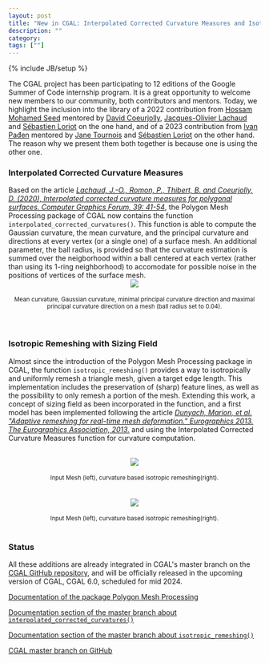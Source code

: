 ```yaml
---
layout: post
title: "New in CGAL: Interpolated Corrected Curvature Measures and Isotropic Remeshing with Sizing Field"
description: ""
category:
tags: [""]
---
```

{% include JB/setup %}

<p>
The CGAL project has been participating to 12 editions of the <a hef="https://summerofcode.withgoogle.com/">Google Summer of Code</a>
internship program. It is a great opportunity to welcome new members to our community, both contributors and mentors.
Today, we highlight the inclusion into the library of a 2022 contribution from <a href="https://github.com/hoskillua">Hossam Mohamed Seed</a>
mentored by <a href="https://perso.liris.cnrs.fr/david.coeurjolly/">David Coeurjolly</a>,
<a href="https://jacquesolivierlachaud.github.io/">Jacques-Olivier Lachaud</a> and <a href="https://geometryfactory.com/who-we-are/">Sébastien Loriot</a> on the one hand,
and of a 2023 contribution from <a href="https://3d.bk.tudelft.nl/ipaden/">Ivan Pađen</a> mentored by
<a href="https://geometryfactory.com/who-we-are/">Jane Tournois</a> and <a href="https://geometryfactory.com/who-we-are/">Sébastien Loriot</a> on the other hand.
The reason why we present them both together is because one is using the other one.

<br>
<h3>Interpolated Corrected Curvature Measures</h3>
Based on the article <a href="https://doi.org/10.1111/cgf.14067"><i>Lachaud, J.-O., Romon, P., Thibert, B. and Coeurjolly, D. (2020), Interpolated corrected curvature measures for polygonal surfaces. Computer Graphics Forum, 39: 41-54</i></a>,
the Polygon Mesh Processing package of CGAL now contains the function <code>interpolated_corrected_curvatures()</code>. This function
is able to compute the Gaussian curvature, the mean curvature, and the principal curvature and directions at every vertex (or a single one)
of a surface mesh. An additional parameter, the ball radius, is provided so that the curvature estimation is summed over the neigborhood within
a ball centered at each vertex (rather than using its 1-ring neighborhood) to accomodate for possible noise in the positions of vertices of
the surface mesh.

<br>
<div style="text-align:center;">
  <a href="../../../../images/bimba_curvature.png"><img src="../../../../images/bimba_curvature.png" style="max-width:95%"/></a><br>
  <br><small> Mean curvature, Gaussian curvature, minimal principal curvature direction and maximal principal curvature direction on a mesh (ball radius set to 0.04).</small>
</div>
<br>
<br>

<h3>Isotropic Remeshing with Sizing Field</h3>

Almost since the introduction of the Polygon Mesh Processing package in CGAL, the function <code>isotropic_remeshing()</code>
provides a way to isotropically and uniformly remesh a triangle mesh, given a target edge length. This implementation
includes the preservation of (sharp) feature lines, as well as the possibility to only remesh a portion of the mesh.
Extending this work, a concept of sizing field as been incorporated in the function, and a first model has been
implemented following the article <a href="https://diglib.eg.org/handle/10.2312/conf.EG2013.short.029-032"><i>Dunyach, Marion, et al. "Adaptive remeshing for real-time mesh deformation." Eurographics 2013. The Eurographics Association, 2013.</i></a>
and using the Interpolated Corrected Curvature Measures function for curvature computation.

<br>
<div style="text-align:center;">
  <a href="../../../../images/david_comparison.png"><img src="../../../../images/david_comparison.png" style="max-width:95%"/></a><br>
  <br><small>Input Mesh (left), curvature based isotropic remeshing(right).</small>
</div>

<br>
<br>
<div style="text-align:center;">
  <a href="../../../../images/thorvaldsen_comparison.png"><img src="../../../../images/thorvaldsen_comparison.png" style="max-width:95%"/></a><br>
  <br><small>Input Mesh (left), curvature based isotropic remeshing(right).</small>
</div>
<br>


<h3>Status</h3>

<p>All these additions are already integrated in CGAL's master branch on the
<a href="https://github.com/CGAL/cgal/">CGAL GitHub repository</a>, and will be officially released
in the upcoming version of CGAL, CGAL 6.0, scheduled for mid 2024.</p>

<i class="glyphicon glyphicon-book"></i>
<a href="https://doc.cgal.org/5.6/Manual/packages.html#PkgPolygonMeshProcessing">Documentation of the package Polygon Mesh Processing</a>
<br>

<i class="glyphicon glyphicon-book"></i>
<a href="https://cgal.geometryfactory.com/CGAL/doc/master/Polygon_mesh_processing/index.html#title59">Documentation section of the master branch about <code>interpolated_corrected_curvatures()</code></a>
<br>

<i class="glyphicon glyphicon-book"></i>
<a href="https://cgal.geometryfactory.com/CGAL/doc/master/Polygon_mesh_processing/index.html#title8">Documentation section of the master branch about <code>isotropic_remeshing()</code></a>
<br>

<i class="glyphicon glyphicon-download"></i>
<a href="https://github.com/CGAL/cgal/tree/master">CGAL master branch on GitHub</a>
